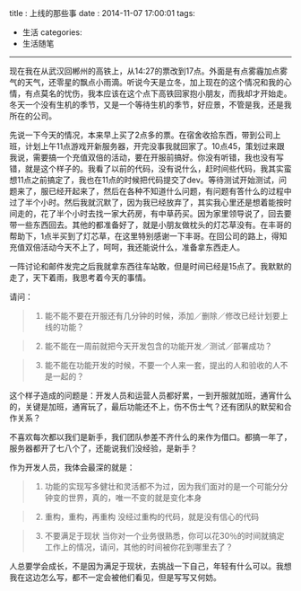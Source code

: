 title : 上线的那些事
date : 2014-11-07 17:00:01
tags:
- 生活
categories: 
- 生活随笔

---
现在我在从武汉回郴州的高铁上，从14:27的票改到17点。外面是有点雾霾加点雾气的天气，还零星的飘点小雨滴。听说今天是立冬，加上现在的这个情况和我的心情，有点莫名的忧伤，我本应该在这个点下高铁回家抱小朋友，而我却才开始走。冬天一个没有生机的季节，又是一个等待生机的季节，好应景，不管是我，还是我所在的公司。

先说一下今天的情况，本来早上买了2点多的票。在宿舍收拾东西，带到公司上班，计划上午11点游戏开新服务器，开完没事我就回家了。10点45，策划过来跟我说，需要搞一个充值双倍的活动，要在开服前搞好。你没有听错，我也没有写错，就是这个样子的。我看了以前的代码，没有说什么，赶时间些代码，我其实蛮想11点之前搞定了，我也在11点的时候把代码提交了dev。等待测试开始测试，问题来了，服已经开起来了，然后在各种不知道什么问题，有问题有答什么的过程中过了半个小时。然后我就沉默了，因为我已经放弃了，其实我心里还是想着能按时间走的，花了半个小时去找一家大药房，有中草药买。因为家里领导说了，回去要带一些东西回去。其他的都准备好了，就是小朋友做枕头的灯芯草没有。在丰哥的帮助下，1点半买到了灯芯草，在这里特别感谢一下丰哥。在回公司的路上，得知充值双倍活动今天不上了，呵呵，我还能说什么，准备拿东西走人。

一阵讨论和邮件发完之后我就拿东西往车站敢，但是时间已经是15点了。我默默的走了，天下着雨，我思考着今天的事情。

请问：
> 1. 能不能不要在开服还有几分钟的时候，添加／删除／修改已经计划要上线的功能？

> 2. 能不能在一周前就把今天开发包含的功能开发／测试／部署成功？

> 3. 能不能在功能开发的时候，不要一个人来一套，提出的人和验收的人不是一起的？

这个样子造成的问题是：开发人员和运营人员都好累，一到开服就加班，通宵什么的，关键是加班，通宵玩了，最后功能还不上，伤不伤士气？还有团队的默契和合作关系？

不喜欢每次都以我们是新手，我们团队参差不齐什么的来作为借口。都搞一年了，服务器都开了七八个了，还能说我们没经验，是新手？


作为开发人员，我体会最深的就是：

> 1. 功能的实现写多健壮和灵活都不为过，因为我们面对的是一个可能分分钟变的世界，真的，唯一不变的就是变化本身

> 2. 重构，重构，再重构  没经过重构的代码，就是没有信心的代码

> 3. 不要满足于现状  当你对一个业务很熟悉，你可以花30％的时间就搞定工作上的情况，请问，其他的时间被你花到哪里去了？


人总要学会成长，不是因为满足于现状，去挑战一下自己，年轻有什么可以。我想我在这边怎么写，都不一定会被他们看见，但是写写又何妨。